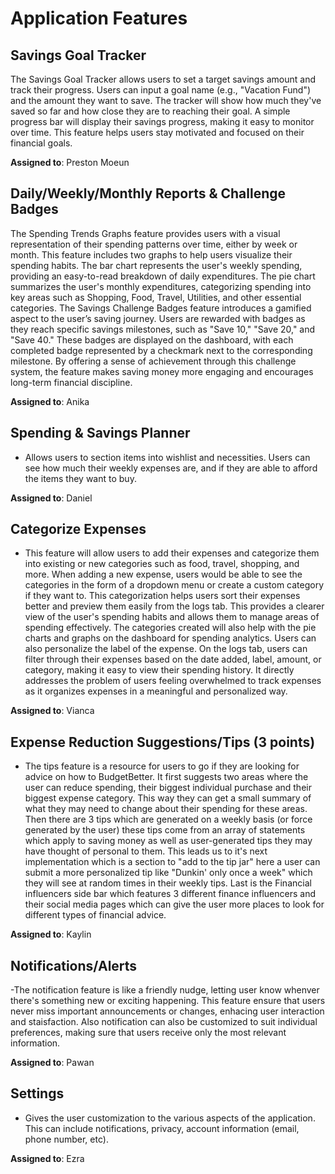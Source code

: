 # Application Features

## Savings Goal Tracker

The Savings Goal Tracker allows users to set a target savings amount and track their progress. Users can input a goal name (e.g., "Vacation Fund") and the amount they want to save. The tracker will show how much they've saved so far and how close they are to reaching their goal. A simple progress bar will display their savings progress, making it easy to monitor over time. This feature helps users stay motivated and focused on their financial goals.

**Assigned to**: Preston Moeun
  
## Daily/Weekly/Monthly Reports & Challenge Badges
The Spending Trends Graphs feature provides users with a visual representation of their spending patterns over time, either by week or month. This feature includes two graphs to help users visualize their spending habits. The bar chart represents the user's weekly spending, providing an easy-to-read breakdown of daily expenditures. The pie chart summarizes the user's monthly expenditures, categorizing spending into key areas such as Shopping, Food, Travel, Utilities, and other essential categories. 
The Savings Challenge Badges feature introduces a gamified aspect to the user’s saving journey. Users are rewarded with badges as they reach specific savings milestones, such as "Save 10," "Save 20," and "Save 40." These badges are displayed on the dashboard, with each completed badge represented by a checkmark next to the corresponding milestone. By offering a sense of achievement through this challenge system, the feature makes saving money more engaging and encourages long-term financial discipline.

**Assigned to**: Anika

## Spending & Savings Planner

- Allows users to section items into wishlist and necessities. Users can see how much their weekly expenses are, and if they are able to afford the items they want to buy.

**Assigned to**: Daniel

## Categorize Expenses

- This feature will allow users to add their expenses and categorize them into existing or new categories such as food, travel, shopping, and more. When adding a new expense, users would be able to see the categories in the form of a dropdown menu or create a custom category if they want to. This categorization helps users sort their expenses better and preview them easily from the logs tab. This provides a clearer view of the user's spending habits and allows them to manage areas of spending effectively. The categories created will also help with the pie charts and graphs on the dashboard for spending analytics. Users can also personalize the label of the expense. On the logs tab, users can filter through their expenses based on the date added, label, amount, or category, making it easy to view their spending history. It directly addresses the problem of users feeling overwhelmed to track expenses as it organizes expenses in a meaningful and personalized way.

**Assigned to**: Vianca

## Expense Reduction Suggestions/Tips (3 points)

- The tips feature is a resource for users to go if they are looking for advice on how to BudgetBetter. It first suggests two areas where the user can reduce spending, their biggest individual purchase and their biggest expense category. This way they can get a small summary of what they may need to change about their spending for these areas. Then there are 3 tips which are generated on a weekly basis (or force generated by the user) these tips come from an array of statements which apply to saving money as well as user-generated tips they may have thought of personal to them. This leads us to it's next implementation which is a section to "add to the tip jar" here a user can submit a more personalized tip like "Dunkin' only once a week" which they will see at random times in their weekly tips. Last is the Financial influencers side bar which features 3 different finance influencers and their social media pages which can give the user more places to look for different types of financial advice. 

**Assigned to**: Kaylin

## Notifications/Alerts

-The notification feature is like a friendly nudge, letting user know whenver there's something new or exciting happening. This feature ensure that users never miss important announcements or changes, enhacing user interaction and staisfaction. Also notification can also be customized to suit individual preferences, making sure that users receive only the most relevant information.

**Assigned to**: Pawan

## Settings

- Gives the user customization to the various aspects of the application. This can include notifications, privacy, account information (email, phone number, etc).

**Assigned to**: Ezra
